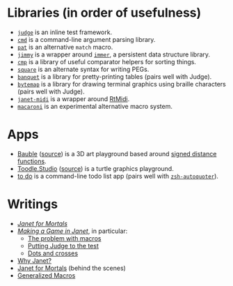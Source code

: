 # Libraries (in order of usefulness)

- [`judge`](https://github.com/ianthehenry/judge) is an inline test framework.
- [`cmd`](https://github.com/ianthehenry/cmd) is a command-line argument parsing library.
- [`pat`](https://github.com/ianthehenry/pat) is an alternative `match` macro.
- [`jimmy`](https://github.com/ianthehenry/jimmy) is a wrapper around [`immer`](https://github.com/arximboldi/immer), a persistent data structure library.
- [`cmp`](https://github.com/ianthehenry/cmp) is a library of useful comparator helpers for sorting things.
- [`square`](https://github.com/ianthehenry/square) is an alternate syntax for writing PEGs.
- [`banquet`](https://github.com/ianthehenry/banquet) is a library for pretty-printing tables (pairs well with Judge).
- [`bytemap`](https://github.com/ianthehenry/bytemap) is a library for drawing terminal graphics using braille characters (pairs well with Judge).
- [`janet-midi`](https://github.com/ianthehenry/janet-midi) is a wrapper around [RtMidi](https://github.com/thestk/rtmidi).
- [`macaroni`](https://github.com/ianthehenry/macaroni) is an experimental alternative macro system.

# Apps

- [Bauble](https://bauble.studio/) ([source](https://github.com/ianthehenry/bauble.studio)) is a 3D art playground based around [signed distance functions](https://iquilezles.org/articles/raymarchingdf/).
- [Toodle.Studio](https://toodle.studio) ([source](https://github.com/ianthehenry/toodle.studio)) is a turtle graphics playground.
- [to do](https://github.com/ianthehenry/to-do) is a command-line todo list app (pairs well with [`zsh-autoquoter`](https://github.com/ianthehenry/zsh-autoquoter/)).

# Writings

- [*Janet for Mortals*](https://janet.guide)
- [*Making a Game in Janet*](https://ianthehenry.com/posts/janet-game/), in particular:
    - [The problem with macros](https://ianthehenry.com/posts/janet-game/the-problem-with-macros/)
    - [Putting Judge to the test](https://ianthehenry.com/posts/janet-game/putting-judge-to-the-test/)
    - [Dots and crosses](https://ianthehenry.com/posts/janet-game/dots-and-crosses/)
- [Why Janet?](https://ianthehenry.com/posts/why-janet/)
- [Janet for Mortals](https://ianthehenry.com/posts/janet-for-mortals/) (behind the scenes)
- [Generalized Macros](https://ianthehenry.com/posts/generalized-macros/)
